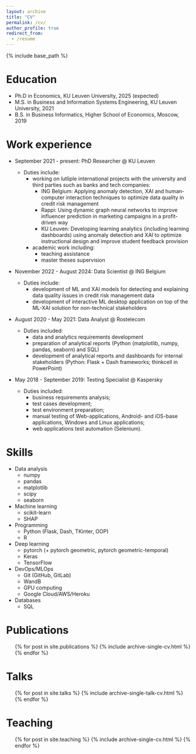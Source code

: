 ```yaml
---
layout: archive
title: "CV"
permalink: /cv/
author_profile: true
redirect_from:
  - /resume
---
```


{% include base_path %}

Education
======
* Ph.D in Economics, KU Leuven University, 2025 (expected)
* M.S. in Business and Information Systems Engineering, KU Leuven University, 2021
* B.S. in Business Informatics, Higher School of Economics, Moscow, 2019


Work experience
======
* September 2021 - present: PhD Researcher @ KU Leuven
  * Duties include:
    * working on lutliple international projects with the university and third parties such as banks and tech companies:
      * ING Belgium: Applying anomaly detection, XAI and human-computer interaction techniques to optimize data quality in credit risk management
      * Rappi: Using dynamic graph neural networks to improve influencer prediction in marketing campaigns in a profit-driven way
      * KU Leuven: Developing learning analytics (including learning dashboards) using anomaly detection and XAI to optimize instructional design and improve student feedback provision
    * academic work including:
      * teaching assistance 
      * master theses supervision 

* November 2022 - August 2024: Data Scientist @ ING Belgium
  * Duties include:
    * development of ML and XAI models for detecting and explaining data quality issues in credit risk management data
    * development of interactive ML desktop application on top of the ML-XAI solution for non-technical stakeholders 

* August 2020 - May 2021: Data Analyst @ Rostelecom
  * Duties included:
    * data and analytics requirements development
    * preparation of analytical reports (Python (matplotlib, numpy, pandas, seaborn) and SQL)
    * development of analytical reports and dashboards for internal stakeholders (Python: Flask + Dash frameworks; thinkcell in PowerPoint)

* May 2018 - September 2019: Testing Specialist @ Kaspersky
  * Duties included:
    * business requirements analysis;
    * test cases development;
    * test environment preparation;
    * manual testing of Web-applications, Android- and iOS-base applications, Windows and Linux applications;
    * web applications test automation (Selenium).


Skills
======
* Data analysis
  * numpy
  * pandas 
  * matplotlib 
  * scipy 
  * seaborn
* Machine learning
  * scikit-learn 
  * SHAP
* Programming 
  * Python (Flask, Dash, TKinter, OOP)
  * R
* Deep learning 
  * pytorch (+ pytorch geometric, pytorch geometric-temporal)
  * Keras
  * TensorFlow
* DevOps/MLOps
  * Git (GitHub, GitLab)
  * WandB
  * GPU computing 
  * Google Cloud/AWS/Heroku
* Databases
  * SQL


Publications
======
  <ul>{% for post in site.publications %}
    {% include archive-single-cv.html %}
  {% endfor %}</ul>
  
Talks 
======
  <ul>{% for post in site.talks %}
    {% include archive-single-talk-cv.html %}
  {% endfor %}</ul>
  
Teaching
======
  <ul>{% for post in site.teaching %}
    {% include archive-single-cv.html %}
  {% endfor %}</ul>